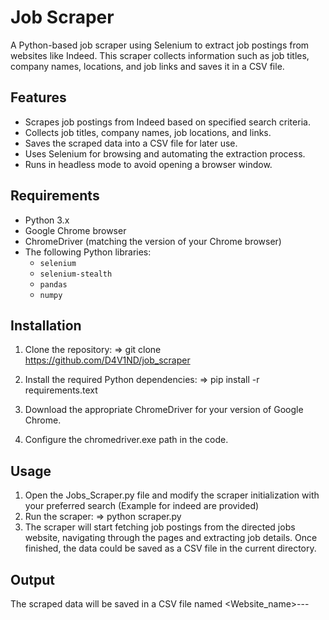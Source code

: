 # Job Scraper

A Python-based job scraper using Selenium to extract job postings from websites like Indeed. This scraper collects information such as job titles, company names, locations, and job links and saves it in a CSV file.


## Features

- Scrapes job postings from Indeed based on specified search criteria.
- Collects job titles, company names, job locations, and links.
- Saves the scraped data into a CSV file for later use.
- Uses Selenium for browsing and automating the extraction process.
- Runs in headless mode to avoid opening a browser window.


## Requirements

- Python 3.x
- Google Chrome browser
- ChromeDriver (matching the version of your Chrome browser)
- The following Python libraries:
  - `selenium`
  - `selenium-stealth`
  - `pandas`
  - `numpy`


## Installation

1. Clone the repository:
=> git clone https://github.com/D4V1ND/job_scraper

2. Install the required Python dependencies:
=> pip install -r requirements.text

3. Download the appropriate ChromeDriver for your version of Google Chrome.

4. Configure the chromedriver.exe path in the code.


## Usage

1. Open the Jobs_Scraper.py file and modify the scraper initialization with your preferred search (Example for indeed are provided)
2. Run the scraper:
=> python scraper.py
3. The scraper will start fetching job postings from the directed jobs website, navigating through the pages and extracting job details. Once finished, the data could be saved as a CSV file in the current directory.

## Output
The scraped data will be saved in a CSV file named <Website_name>-<day>-<month>-<year>
